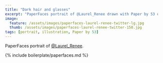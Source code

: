 ```yaml
---
title: "Dark hair and glasses"
excerpt: "PaperFaces portrait of @Laurel_Renee drawn with Paper by 53 on an iPad."
image: 
  feature: /assets/images/paperfaces-laurel-renee-twitter-lg.jpg
  thumb: /assets/images/paperfaces-laurel-renee-twitter-150.jpg
tags: [portrait, illustration, Paper by 53]
---
```


PaperFaces portrait of [@Laurel_Renee](http://twitter.com/Laurel_Renee).

{% include boilerplate/paperfaces.md %}